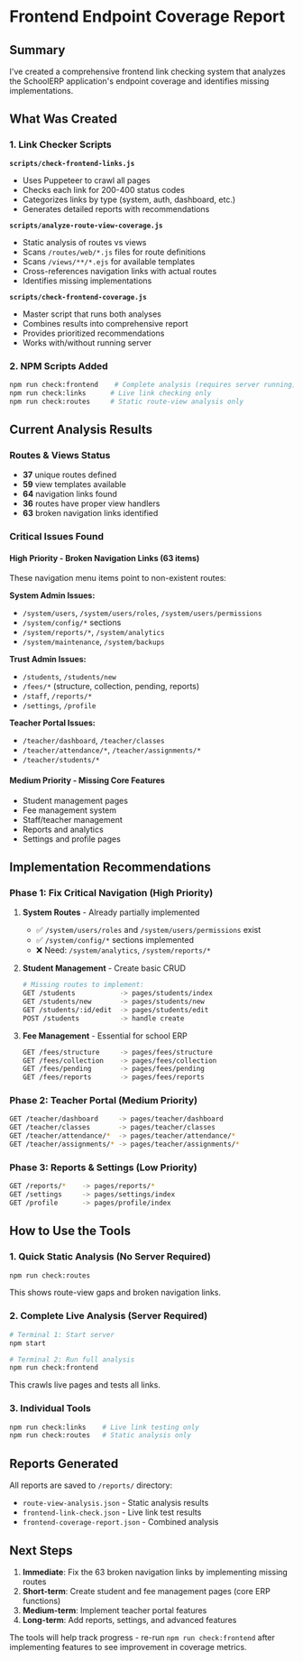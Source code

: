 # Frontend Endpoint Coverage Report

## Summary

I've created a comprehensive frontend link checking system that analyzes the SchoolERP application's endpoint coverage and identifies missing implementations.

## What Was Created

### 1. Link Checker Scripts

**`scripts/check-frontend-links.js`**

- Uses Puppeteer to crawl all pages
- Checks each link for 200-400 status codes
- Categorizes links by type (system, auth, dashboard, etc.)
- Generates detailed reports with recommendations

**`scripts/analyze-route-view-coverage.js`**

- Static analysis of routes vs views
- Scans `/routes/web/*.js` files for route definitions
- Scans `/views/**/*.ejs` for available templates
- Cross-references navigation links with actual routes
- Identifies missing implementations

**`scripts/check-frontend-coverage.js`**

- Master script that runs both analyses
- Combines results into comprehensive report
- Provides prioritized recommendations
- Works with/without running server

### 2. NPM Scripts Added

```bash
npm run check:frontend    # Complete analysis (requires server running)
npm run check:links      # Live link checking only
npm run check:routes     # Static route-view analysis only
```

## Current Analysis Results

### Routes & Views Status

- **37** unique routes defined
- **59** view templates available
- **64** navigation links found
- **36** routes have proper view handlers
- **63** broken navigation links identified

### Critical Issues Found

#### High Priority - Broken Navigation Links (63 items)

These navigation menu items point to non-existent routes:

**System Admin Issues:**

- `/system/users`, `/system/users/roles`, `/system/users/permissions`
- `/system/config/*` sections
- `/system/reports/*`, `/system/analytics`
- `/system/maintenance`, `/system/backups`

**Trust Admin Issues:**

- `/students`, `/students/new`
- `/fees/*` (structure, collection, pending, reports)
- `/staff`, `/reports/*`
- `/settings`, `/profile`

**Teacher Portal Issues:**

- `/teacher/dashboard`, `/teacher/classes`
- `/teacher/attendance/*`, `/teacher/assignments/*`
- `/teacher/students/*`

#### Medium Priority - Missing Core Features

- Student management pages
- Fee management system
- Staff/teacher management
- Reports and analytics
- Settings and profile pages

## Implementation Recommendations

### Phase 1: Fix Critical Navigation (High Priority)

1. **System Routes** - Already partially implemented
   - ✅ `/system/users/roles` and `/system/users/permissions` exist
   - ✅ `/system/config/*` sections implemented
   - ❌ Need: `/system/analytics`, `/system/reports/*`

2. **Student Management** - Create basic CRUD

   ```bash
   # Missing routes to implement:
   GET /students           -> pages/students/index
   GET /students/new       -> pages/students/new
   GET /students/:id/edit  -> pages/students/edit
   POST /students          -> handle create
   ```

3. **Fee Management** - Essential for school ERP
   ```bash
   GET /fees/structure     -> pages/fees/structure
   GET /fees/collection    -> pages/fees/collection
   GET /fees/pending       -> pages/fees/pending
   GET /fees/reports       -> pages/fees/reports
   ```

### Phase 2: Teacher Portal (Medium Priority)

```bash
GET /teacher/dashboard     -> pages/teacher/dashboard
GET /teacher/classes       -> pages/teacher/classes
GET /teacher/attendance/*  -> pages/teacher/attendance/*
GET /teacher/assignments/* -> pages/teacher/assignments/*
```

### Phase 3: Reports & Settings (Low Priority)

```bash
GET /reports/*    -> pages/reports/*
GET /settings     -> pages/settings/index
GET /profile      -> pages/profile/index
```

## How to Use the Tools

### 1. Quick Static Analysis (No Server Required)

```bash
npm run check:routes
```

This shows route-view gaps and broken navigation links.

### 2. Complete Live Analysis (Server Required)

```bash
# Terminal 1: Start server
npm start

# Terminal 2: Run full analysis
npm run check:frontend
```

This crawls live pages and tests all links.

### 3. Individual Tools

```bash
npm run check:links    # Live link testing only
npm run check:routes   # Static analysis only
```

## Reports Generated

All reports are saved to `/reports/` directory:

- `route-view-analysis.json` - Static analysis results
- `frontend-link-check.json` - Live link test results
- `frontend-coverage-report.json` - Combined analysis

## Next Steps

1. **Immediate**: Fix the 63 broken navigation links by implementing missing routes
2. **Short-term**: Create student and fee management pages (core ERP functions)
3. **Medium-term**: Implement teacher portal features
4. **Long-term**: Add reports, settings, and advanced features

The tools will help track progress - re-run `npm run check:frontend` after implementing features to see improvement in coverage metrics.
